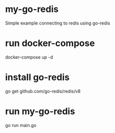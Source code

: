 # my-go-redis
Simple example connecting to redis using go-redis

# run docker-compose
docker-compose up -d

# install go-redis
go get github.com/go-redis/redis/v8

# run my-go-redis
go run main.go

